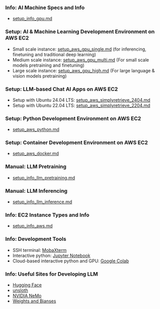 ### Info: AI Machine Specs and Info
- [setup_info_gpu.md](setup_info_gpu.md)

### Setup: AI & Machine Learning Development Environment on AWS EC2
- Small scale instance: [setup_aws_gpu_single.md](setup_aws_gpu_single.md) (for inferencing, finetuning and traditional deep learning)
- Medium scale instance: [setup_aws_gpu_multi.md](setup_aws_gpu_multi.md) (For small scale models pretraining and finetuning)
- Large scale instance: [setup_aws_gpu_high.md](setup_aws_gpu_high.md) (For large language & vision models pretraining)

### Setup: LLM-based Chat AI Apps on AWS EC2
- Setup with Ubuntu 24.04 LTS: [setup_aws_simplyretrieve_2404.md](setup_aws_simplyretrieve_2404.md)
- Setup with Ubuntu 22.04 LTS: [setup_aws_simplyretrieve_2204.md](setup_aws_simplyretrieve_2204.md)

### Setup: Python Development Environment on AWS EC2
- [setup_aws_python.md](setup_aws_python.md)

### Setup: Container Development Environment on AWS EC2
- [setup_aws_docker.md](setup_aws_docker.md)

### Manual: LLM Pretraining
- [setup_info_llm_pretraining.md](setup_info_llm_pretraining.md)

### Manual: LLM Inferencing
- [setup_info_llm_inference.md](setup_info_llm_inference.md)

### Info: EC2 Instance Types and Info
- [setup_info_aws.md](setup_info_aws.md)

### Info: Development Tools
- SSH terminal: [MobaXterm](https://mobaxterm.mobatek.net/)
- Interactive python: [Jupyter Notebook](https://jupyter.org/)
- Cloud-based interactive python and GPU: [Google Colab](https://colab.research.google.com/)

### Info: Useful Sites for Developing LLM
- [Hugging Face](https://huggingface.co/)
- [unsloth](https://unsloth.ai/)
- [NVIDIA NeMo](https://www.nvidia.com/en-us/ai-data-science/products/nemo/)
- [Weights and Bianses](https://wandb.ai/site)
